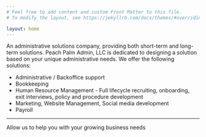 ```yaml
---
# Feel free to add content and custom Front Matter to this file.
# To modify the layout, see https://jekyllrb.com/docs/themes/#overriding-theme-defaults

layout: home
---
```


An administrative solutions company, providing both short-term and long-term solutions.
Peach Palm Admin, LLC is dedicated to designing a solution based on your unique administrative needs. 
We offer the following solutions: 

* Administrative / Backoffice support
* Bookkeeping
* Human Resource Management - Full lifecycle recruiting, onboarding, exit interviews, policy and procedure development
* Marketing, Website Management, Social media development
* Payroll 

-----------------------------------------------------------------------------

Allow us to help you with your growing business needs
